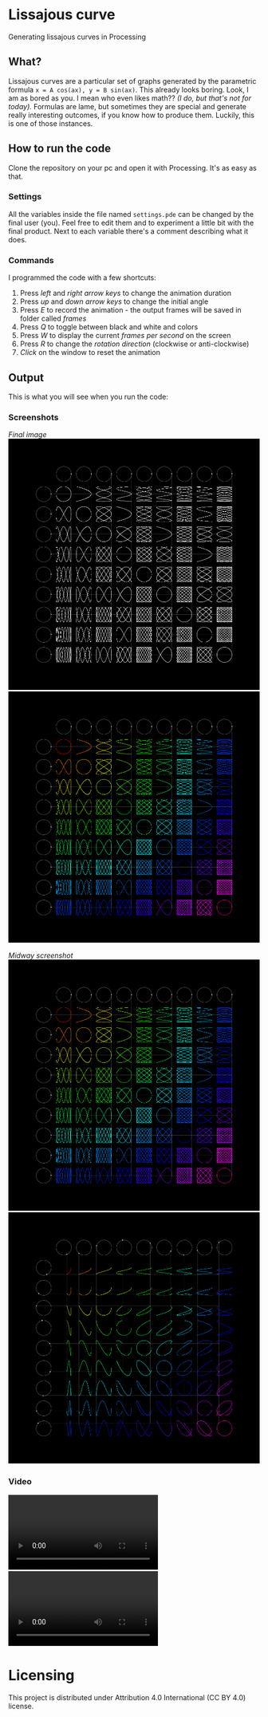 # Lissajous curve
Generating lissajous curves in Processing

## What?
Lissajous curves are a particular set of graphs generated by the parametric formula `x = A cos(ax), y = B sin(ax)`. This already looks boring.
Look, I am as bored as you. I mean who even likes math?? *(I do, but that's not for today).*
Formulas are lame, but sometimes they are special and generate really interesting outcomes, if you know how to produce them. Luckily, this is one of those instances.

## How to run the code
Clone the repository on your pc and open it with Processing. It's as easy as that.

### Settings
All the variables inside the file named `settings.pde` can be changed by the final user (you). Feel free to edit them and to experiment a little bit with the final product.
Next to each variable there's a comment describing what it does.

### Commands
I programmed the code with a few shortcuts:
1. Press *left* and *right arrow keys* to change the animation duration
2. Press *up* and *down arrow keys* to change the initial angle
3. Press *E* to record the animation - the output frames will be saved in folder called *frames*
4. Press *Q* to toggle between black and white and colors
5. Press *W* to display the current *frames per second* on the screen
6. Press *R* to change the *rotation direction* (clockwise or anti-clockwise)
7. *Click* on the window to reset the animation

## Output
This is what you will see when you run the code:

### Screenshots
*Final image*
![black and white final](https://github.com/lorossi/lissajous/blob/master/final/selected_frames/black-and-white-frame-1799.png)  
![colored final](https://github.com/lorossi/lissajous/blob/master/final/selected_frames/color-frame-1799.png)  

*Midway screenshot*
![black and white midway](https://github.com/lorossi/lissajous/blob/master/final/selected_frames/color-frame-1799.png)  
![colored final midway](https://github.com/lorossi/lissajous/blob/master/final/selected_frames/color-frame-324.png)  

### Video
![black and white video](https://github.com/lorossi/lissajous/final/videos/black-and-white.mp4)  
![colored final midway](https://github.com/lorossi/lissajous/final/videos/colors.mp4)  

# Licensing
This project is distributed under Attribution 4.0 International (CC BY 4.0) license.
